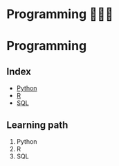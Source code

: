 <h1 align="left">Programming 👨🏻‍💻</h1>

# Programming

## Index

- [Python](./Python)
- [R](./R)
- [SQL](./SQL)

## Learning path

1. Python
2. R
3. SQL
